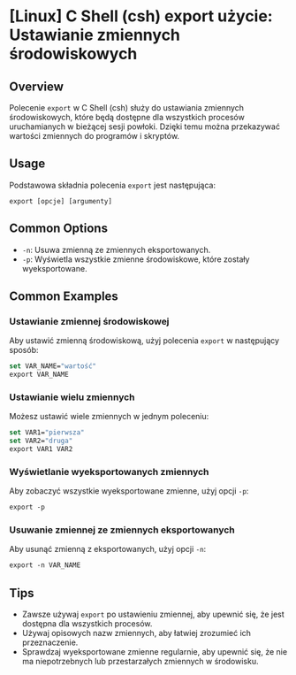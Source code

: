 # [Linux] C Shell (csh) export użycie: Ustawianie zmiennych środowiskowych

## Overview
Polecenie `export` w C Shell (csh) służy do ustawiania zmiennych środowiskowych, które będą dostępne dla wszystkich procesów uruchamianych w bieżącej sesji powłoki. Dzięki temu można przekazywać wartości zmiennych do programów i skryptów.

## Usage
Podstawowa składnia polecenia `export` jest następująca:

```
export [opcje] [argumenty]
```

## Common Options
- `-n`: Usuwa zmienną ze zmiennych eksportowanych.
- `-p`: Wyświetla wszystkie zmienne środowiskowe, które zostały wyeksportowane.

## Common Examples

### Ustawianie zmiennej środowiskowej
Aby ustawić zmienną środowiskową, użyj polecenia `export` w następujący sposób:

```csh
set VAR_NAME="wartość"
export VAR_NAME
```

### Ustawianie wielu zmiennych
Możesz ustawić wiele zmiennych w jednym poleceniu:

```csh
set VAR1="pierwsza"
set VAR2="druga"
export VAR1 VAR2
```

### Wyświetlanie wyeksportowanych zmiennych
Aby zobaczyć wszystkie wyeksportowane zmienne, użyj opcji `-p`:

```csh
export -p
```

### Usuwanie zmiennej ze zmiennych eksportowanych
Aby usunąć zmienną z eksportowanych, użyj opcji `-n`:

```csh
export -n VAR_NAME
```

## Tips
- Zawsze używaj `export` po ustawieniu zmiennej, aby upewnić się, że jest dostępna dla wszystkich procesów.
- Używaj opisowych nazw zmiennych, aby łatwiej zrozumieć ich przeznaczenie.
- Sprawdzaj wyeksportowane zmienne regularnie, aby upewnić się, że nie ma niepotrzebnych lub przestarzałych zmiennych w środowisku.